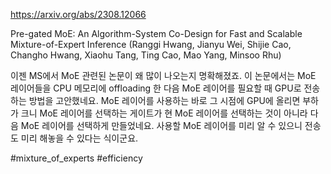 https://arxiv.org/abs/2308.12066

Pre-gated MoE: An Algorithm-System Co-Design for Fast and Scalable Mixture-of-Expert Inference (Ranggi Hwang, Jianyu Wei, Shijie Cao, Changho Hwang, Xiaohu Tang, Ting Cao, Mao Yang, Minsoo Rhu)

이젠 MS에서 MoE 관련된 논문이 왜 많이 나오는지 명확해졌죠. 이 논문에서는 MoE 레이어들을 CPU 메모리에 offloading 한 다음 MoE 레이어를 필요할 때 GPU로 전송하는 방법을 고안했네요. MoE 레이어를 사용하는 바로 그 시점에 GPU에 올리면 부하가 크니 MoE 레이어를 선택하는 게이트가 현 MoE 레이어를 선택하는 것이 아니라 다음 MoE 레이어를 선택하게 만들었네요. 사용할 MoE 레이어를 미리 알 수 있으니 전송도 미리 해놓을 수 있다는 식이군요.

#mixture_of_experts #efficiency 